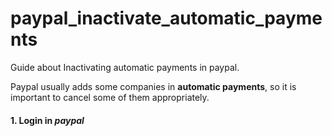 # paypal_inactivate_automatic_payments
Guide about Inactivating  automatic payments in paypal.

Paypal usually adds some companies in **automatic payments**, so it is important to cancel some of them appropriately.

#### 1. Login in *paypal*
